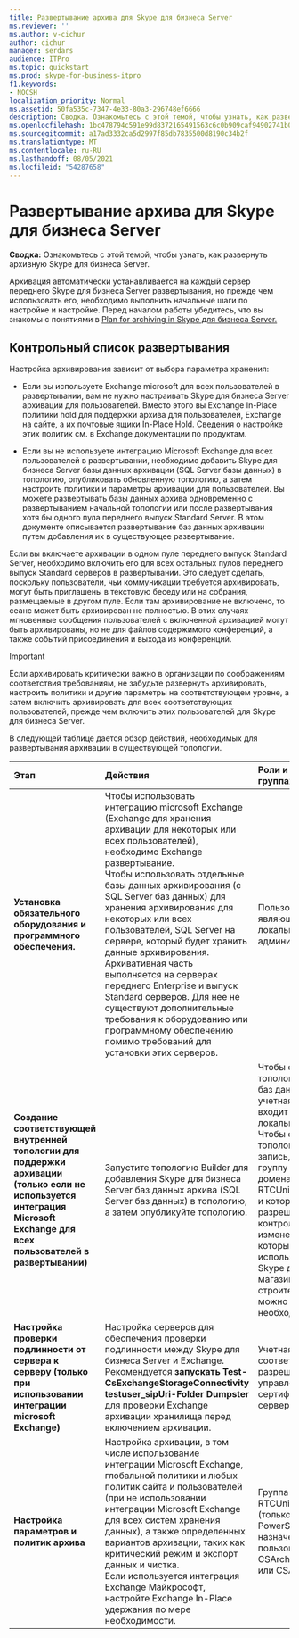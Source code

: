 ```yaml
---
title: Развертывание архива для Skype для бизнеса Server
ms.reviewer: ''
ms.author: v-cichur
author: cichur
manager: serdars
audience: ITPro
ms.topic: quickstart
ms.prod: skype-for-business-itpro
f1.keywords:
- NOCSH
localization_priority: Normal
ms.assetid: 50fa535c-7347-4e33-80a3-296748ef6666
description: Сводка. Ознакомьтесь с этой темой, чтобы узнать, как развернуть архивную информацию для Skype для бизнеса Server.
ms.openlocfilehash: 1bc478794c591e99d8372165491563c6c0b909caf94902741b03b21aef48c8cb
ms.sourcegitcommit: a17ad3332ca5d2997f85db7835500d8190c34b2f
ms.translationtype: MT
ms.contentlocale: ru-RU
ms.lasthandoff: 08/05/2021
ms.locfileid: "54287658"
---
```

# <a name="deploy-archiving-for-skype-for-business-server"></a>Развертывание архива для Skype для бизнеса Server
 
**Сводка:** Ознакомьтесь с этой темой, чтобы узнать, как развернуть архивную Skype для бизнеса Server.
  
Архивация автоматически устанавливается на каждый сервер переднего Skype для бизнеса Server развертывания, но прежде чем использовать его, необходимо выполнить начальные шаги по настройке и настройке. Перед началом работы убедитесь, что вы знакомы с понятиями в [Plan for archiving in Skype для бизнеса Server.](../../plan-your-deployment/archiving/archiving.md)
  
## <a name="deployment-checklist"></a>Контрольный список развертывания

Настройка архивирования зависит от выбора параметра хранения: 
  
- Если вы используете Exchange microsoft для всех пользователей в развертывании, вам не нужно настраивать Skype для бизнеса Server архивации для пользователей. Вместо этого вы Exchange In-Place политики hold для поддержки архива для пользователей, Exchange на сайте, а их почтовые ящики In-Place Hold. Сведения о настройке этих политик см. в Exchange документации по продуктам.
    
- Если вы не используете интеграцию Microsoft Exchange для всех пользователей в развертывании, необходимо добавить Skype для бизнеса Server базы данных архивации (SQL Server базы данных) в топологию, опубликовать обновленную топологию, а затем настроить политики и параметры архивации для пользователей. Вы можете развертывать базы данных архива одновременно с развертыванием начальной топологии или после развертывания хотя бы одного пула переднего выпуск Standard Server. В этом документе описывается развертывание баз данных архивации путем добавления их в существующее развертывание.
    
Если вы включаете архивации в одном пуле переднего выпуск Standard Server, необходимо включить его для всех остальных пулов переднего выпуск Standard серверов в развертывании. Это следует сделать, поскольку пользователи, чьи коммуникации требуется архивировать, могут быть приглашены в текстовую беседу или на собрания, размещаемые в другом пуле. Если там архивирование не включено, то сеанс может быть архивирован не полностью. В этих случаях мгновенные сообщения пользователей с включенной архивацией могут быть архивированы, но не для файлов содержимого конференций, а также событий присоединения и выхода из конференций.
  
> [!IMPORTANT]
> Если архивировать критически важно в организации по соображениям соответствия требованиям, не забудьте развернуть архивировать, настроить политики и другие параметры на соответствующем уровне, а затем включить архивировать для всех соответствующих пользователей, прежде чем включить этих пользователей для Skype для бизнеса Server. 
  
В следующей таблице дается обзор действий, необходимых для развертывания архивации в существующей топологии.
  
|**Этап**|**Действия**|**Роли и членство в группах**|**Документация**|
|:-----|:-----|:-----|:-----|
|**Установка обязательного оборудования и программного обеспечения.** <br/> |Чтобы использовать интеграцию microsoft Exchange (Exchange для хранения архивации для некоторых или всех пользователей), необходимо Exchange развертывание.  <br/> Чтобы использовать отдельные базы данных архивирования (с SQL Server баз данных) для хранения архивирования для некоторых или всех пользователей, SQL Server на сервере, который будет хранить данные архивирования.  <br/> Архивативная часть выполняется на серверах переднего Enterprise и выпуск Standard серверов. Для нее не существуют дополнительные требования к оборудованию или программному обеспечению помимо требований для установки этих серверов.  <br/> |Пользователь домена, являющийся членом локальной группы администраторов.  <br/> |[Требования к серверу для Skype для бизнеса Server 2015 г.](../../plan-your-deployment/requirements-for-your-environment/server-requirements.md) <br/> [Требования к окружающей среде для Skype для бизнеса Server 2015 г.](../../plan-your-deployment/requirements-for-your-environment/environmental-requirements.md) <br/>  [Планирование интеграции Skype для бизнеса и Exchange](../../plan-your-deployment/integrate-with-exchange/integrate-with-exchange.md) <br/>[Требования к системе для Skype для бизнеса Server 2019 г.](../../../SfBServer2019/plan/system-requirements.md) |
|**Создание соответствующей внутренней топологии для поддержки архивации (только если не используется интеграция Microsoft Exchange для всех пользователей в развертывании)** <br/> |Запустите топологию Builder для добавления Skype для бизнеса Server баз данных архива (SQL Server баз данных) в топологию, а затем опубликуйте топологию.  <br/> |Чтобы определить топологию для включения баз данных архива, учетная запись, которая входит в группу локальных пользователей.  <br/> Чтобы опубликовать топологию, учетная запись, которая входит в группу администраторов домена и группу RTCUniversalServerAdmins, и которая имеет разрешения на полный контроль (чтение/запись/изменение) в файле, который будет использоваться для файла Skype для бизнеса Server магазина файлов (чтобы строитель топологии можно настроить необходимые DACLs).  <br/> |[Добавьте базы данных архивации в существующее развертывание в Skype для бизнеса Server](add-archiving-databases.md) <br/> |
|**Настройка проверки подлинности от сервера к серверу (только при использовании интеграции microsoft Exchange)** <br/> |Настройка серверов для обеспечения проверки подлинности между Skype для бизнеса Server и Exchange. Рекомендуется **запускать Test-CsExchangeStorageConnectivity testuser_sipUri-Folder Dumpster** для проверки Exchange архивации хранилища перед включением архивации. <br/> |Учетная запись с соответствующими разрешениями для управления сертификатами на серверах.  <br/> |Управление проверкой подлинности от сервера к серверу  <br/> |
|**Настройка параметров и политик архива** <br/> |Настройка архивации, в том числе использование интеграции Microsoft Exchange, глобальной политики и любых политик сайта и пользователей (при не использовании интеграции Microsoft Exchange для всех систем хранения данных), а также определенных вариантов архивации, таких как критический режим и экспорт данных и чистка.  <br/> Если используется интеграция Exchange Майкрософт, настройте Exchange In-Place удержания по мере необходимости.  <br/> |Группа RTCUniversalServerAdmins (только Windows PowerShell) или назначение пользователям роли CSArchivingAdministrator или CSAdministrator.  <br/> |[Настройка параметров архива для Skype для бизнеса Server](configure-archiving-options.md) <br/> Exchange документации по продуктам (при использовании microsoft Exchange интеграции).  <br/> |
   

